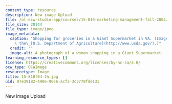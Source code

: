 ```yaml
---
content_type: resource
description: New image Upload
file: /ol-ocw-studio-app/courses/15-810-marketing-management-fall-2004/07e3918249069056acf23c3770fde131_15-810f04-th.jpg
file_size: 20144
file_type: image/jpeg
image_metadata:
  caption: "Shopping for groceries in a Giant Supermarket in VA. (Image courtesy of\
    \ the\_[U.S. Department of Agriculture](http://www.usda.gov/).)"
  credit: ''
  image-alt: A photograph of a woman shopping in a Giant Supermarket.
learning_resource_types: []
license: https://creativecommons.org/licenses/by-nc-sa/4.0/
ocw_type: OCWImage
resourcetype: Image
title: 15-810f04-th.jpg
uid: 07e39182-4906-9056-acf2-3c3770fde131
---
```

New image Upload